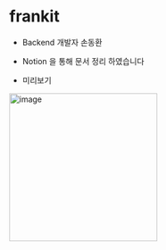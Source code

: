 # frankit
- Backend 개발자 손동환
- Notion 을 통해 문서 정리 하였습니다

- 미리보기
<img width="265" alt="image" src="https://github.com/user-attachments/assets/dd2dda1a-534c-4c7e-836c-f984c44e19f3" />
